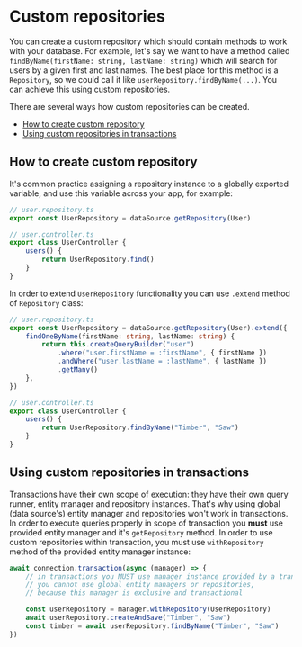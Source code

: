 # Custom repositories

You can create a custom repository which should contain methods to work with your database.
For example, let's say we want to have a method called `findByName(firstName: string, lastName: string)`
which will search for users by a given first and last names.
The best place for this method is a `Repository`,
so we could call it like `userRepository.findByName(...)`.
You can achieve this using custom repositories.

There are several ways how custom repositories can be created.

-   [How to create custom repository](#how-to-create-custom-repository)
-   [Using custom repositories in transactions](#using-custom-repositories-in-transactions)

## How to create custom repository

It's common practice assigning a repository instance to a globally exported variable,
and use this variable across your app, for example:

```ts
// user.repository.ts
export const UserRepository = dataSource.getRepository(User)

// user.controller.ts
export class UserController {
    users() {
        return UserRepository.find()
    }
}
```

In order to extend `UserRepository` functionality you can use `.extend` method of `Repository` class:

```typescript
// user.repository.ts
export const UserRepository = dataSource.getRepository(User).extend({
    findOneByName(firstName: string, lastName: string) {
        return this.createQueryBuilder("user")
            .where("user.firstName = :firstName", { firstName })
            .andWhere("user.lastName = :lastName", { lastName })
            .getMany()
    },
})

// user.controller.ts
export class UserController {
    users() {
        return UserRepository.findByName("Timber", "Saw")
    }
}
```

## Using custom repositories in transactions

Transactions have their own scope of execution: they have their own query runner, entity manager and repository instances.
That's why using global (data source's) entity manager and repositories won't work in transactions.
In order to execute queries properly in scope of transaction you **must** use provided entity manager
and it's `getRepository` method. In order to use custom repositories within transaction,
you must use `withRepository` method of the provided entity manager instance:

```typescript
await connection.transaction(async (manager) => {
    // in transactions you MUST use manager instance provided by a transaction,
    // you cannot use global entity managers or repositories,
    // because this manager is exclusive and transactional

    const userRepository = manager.withRepository(UserRepository)
    await userRepository.createAndSave("Timber", "Saw")
    const timber = await userRepository.findByName("Timber", "Saw")
})
```
